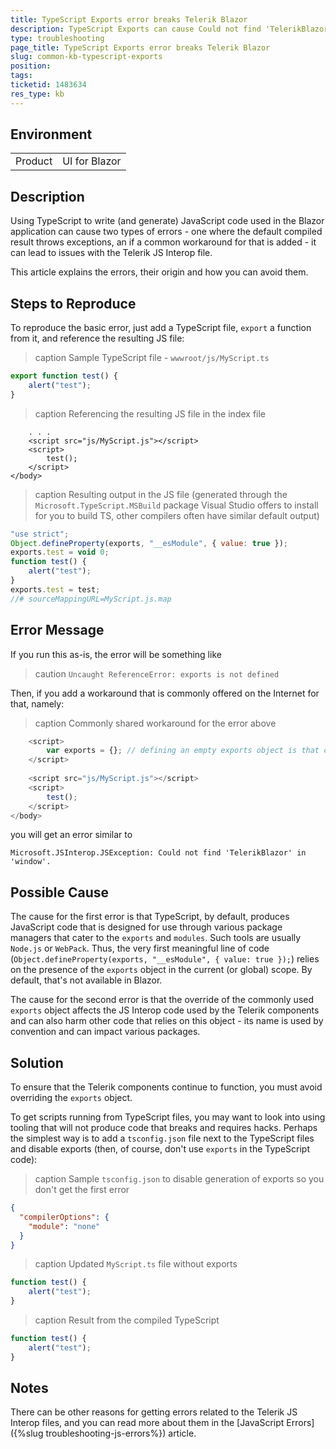 ```yaml
---
title: TypeScript Exports error breaks Telerik Blazor
description: TypeScript Exports can cause Could not find 'TelerikBlazor' in 'window' - see how to solve it
type: troubleshooting
page_title: TypeScript Exports error breaks Telerik Blazor
slug: common-kb-typescript-exports
position: 
tags: 
ticketid: 1483634
res_type: kb
---
```


## Environment

<table>
    <tbody>
        <tr>
            <td>Product</td>
            <td>UI for Blazor</td>
        </tr>
    </tbody>
</table>


## Description

Using TypeScript to write (and generate) JavaScript code used in the Blazor application can cause two types of errors - one where the default compiled result throws exceptions, an if a common workaround for that is added - it can lead to issues with the Telerik JS Interop file.

This article explains the errors, their origin and how you can avoid them.


## Steps to Reproduce

To reproduce the basic error, just add a TypeScript file, `export` a function from it, and reference the resulting JS file:

>caption Sample TypeScript file - `wwwroot/js/MyScript.ts`

````TypeScript
export function test() {
    alert("test");
}
````

>caption Referencing the resulting JS file in the index file

````RAZOR
    . . .
    <script src="js/MyScript.js"></script>
    <script>
        test();
    </script>
</body>
````

>caption Resulting output in the JS file (generated through the `Microsoft.TypeScript.MSBuild` package Visual Studio offers to install for you to build TS, other compilers often have similar default output)

````MyScript.js
"use strict";
Object.defineProperty(exports, "__esModule", { value: true });
exports.test = void 0;
function test() {
    alert("test");
}
exports.test = test;
//# sourceMappingURL=MyScript.js.map
````

## Error Message

If you run this as-is, the error will be something like

>caution `Uncaught ReferenceError: exports is not defined`

Then, if you add a workaround that is commonly offered on the Internet for that, namely:

>caption Commonly shared workaround for the error above

````JavaScript
    <script>
        var exports = {}; // defining an empty exports object is that common workaround
    </script>
    
    <script src="js/MyScript.js"></script>
    <script>
        test();
    </script>
</body>
````

you will get an error similar to

`Microsoft.JSInterop.JSException: Could not find 'TelerikBlazor' in 'window'.`

## Possible Cause

The cause for the first error is that TypeScript, by default, produces JavaScript code that is designed for use through various package managers that cater to the `exports` and `modules`. Such tools are usually `Node.js` or `WebPack`. Thus, the very first meaningful line of code (`Object.defineProperty(exports, "__esModule", { value: true });`) relies on the presence of the `exports` object in the current (or global) scope. By default, that's not available in Blazor.

The cause for the second error is that the override of the commonly used `exports` object affects the JS Interop code used by the Telerik components and can also harm other code that relies on this object - its name is used by convention and can impact various packages.

## Solution

To ensure that the Telerik components continue to function, you must avoid overriding the `exports` object.

To get scripts running from TypeScript files, you may want to look into using tooling that will not produce code that breaks and requires hacks. Perhaps the simplest way is to add a `tsconfig.json` file next to the TypeScript files and disable exports (then, of course, don't use `exports` in the TypeScript code):

>caption Sample `tsconfig.json` to disable generation of exports so you don't get the first error

````JSON
{
  "compilerOptions": {
    "module": "none"
  }
}
````

>caption Updated `MyScript.ts` file without exports

````TypeScript
function test() {
    alert("test");
}
````

>caption Result from the compiled TypeScript

````JavaScript
function test() {
    alert("test");
}
````

## Notes

There can be other reasons for getting errors related to the Telerik JS Interop files, and you can read more about them in the [JavaScript Errors]({%slug troubleshooting-js-errors%}) article.

